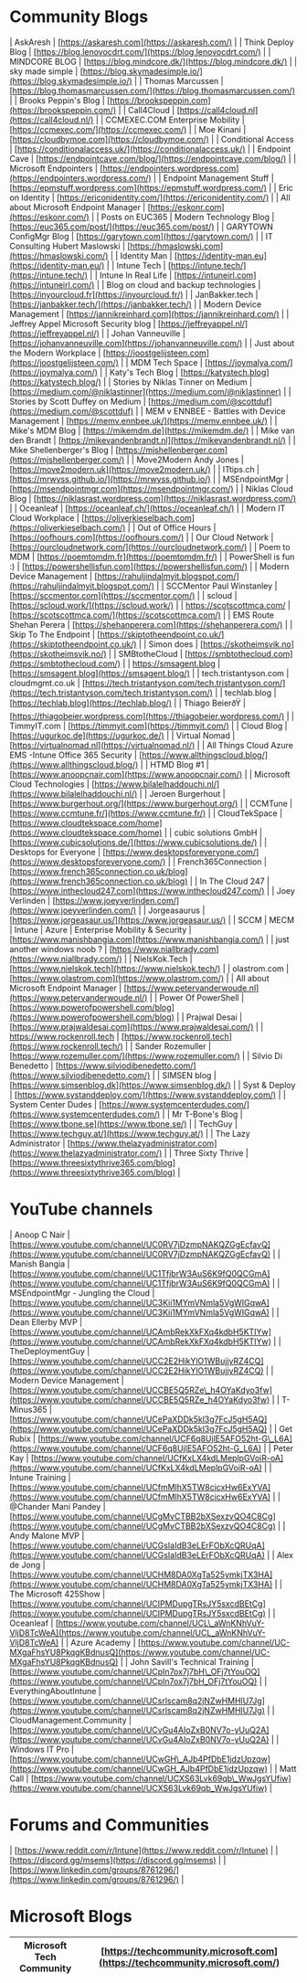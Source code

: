 # Community Blogs

| AskAresh | [https://askaresh.com](https://askaresh.com/) |
| Think Deploy Blog | [https://blog.lenovocdrt.com/](https://blog.lenovocdrt.com/) |
| MINDCORE BLOG | [https://blog.mindcore.dk/](https://blog.mindcore.dk/) |
| sky made simple | [https://blog.skymadesimple.io/](https://blog.skymadesimple.io/) |
| Thomas Marcussen | [https://blog.thomasmarcussen.com/](https://blog.thomasmarcussen.com/) |
| Brooks Peppin's Blog | [https://brookspeppin.com](https://brookspeppin.com/) |
| Call4Cloud | [https://call4cloud.nl](https://call4cloud.nl/) |
| CCMEXEC.COM Enterprise Mobility | [https://ccmexec.com/](https://ccmexec.com/) |
| Moe Kinani | [https://cloudbymoe.com](https://cloudbymoe.com/) |
| Conditional Access | [https://conditionalaccess.uk/](https://conditionalaccess.uk/) |
| Endpoint Cave | [https://endpointcave.com/blog/](https://endpointcave.com/blog/) |
| Microsoft Endpointers | [https://endpointers.wordpress.com](https://endpointers.wordpress.com/) |
| Endpoint Management Stuff | [https://epmstuff.wordpress.com](https://epmstuff.wordpress.com/) |
| Eric on Identity | [https://ericonidentity.com/](https://ericonidentity.com/) |
| All about Microsoft Endpoint Manager | [https://eskonr.com](https://eskonr.com/) |
| Posts on EUC365 | Modern Technology Blog | [https://euc365.com/post/](https://euc365.com/post/) |
| GARYTOWN ConfigMgr Blog | [https://garytown.com](https://garytown.com/) |
| IT Consulting Hubert Maslowski | [https://hmaslowski.com](https://hmaslowski.com/) |
| Identity Man | [https://identity-man.eu](https://identity-man.eu/) |
| Intune Tech | [https://intune.tech/](https://intune.tech/) |
| Intune In Real Life | [https://intuneirl.com](https://intuneirl.com/) |
| Blog on cloud and backup technologies | [https://inyourcloud.fr](https://inyourcloud.fr/) |
| JanBakker.tech | [https://janbakker.tech/](https://janbakker.tech/) |
| Modern Device Management | [https://jannikreinhard.com](https://jannikreinhard.com/) |
| Jeffrey Appel Microsoft Security blog | [https://jeffreyappel.nl/](https://jeffreyappel.nl/) |
| Johan Vanneuville | [https://johanvanneuville.com](https://johanvanneuville.com/) |
| Just about the Modern Workplace | [https://joostgelijsteen.com](https://joostgelijsteen.com/) |
| MDM Tech Space | [https://joymalya.com/](https://joymalya.com/) |
| Katy's Tech Blog | [https://katystech.blog](https://katystech.blog/) |
| Stories by Niklas Tinner on Medium | [https://medium.com/@niklastinner](https://medium.com/@niklastinner) |
| Stories by Scott Duffey on Medium | [https://medium.com/@scottduf](https://medium.com/@scottduf) |
| MEM v ENNBEE - Battles with Device Management | [https://memv.ennbee.uk/](https://memv.ennbee.uk/) |
| Mike's MDM Blog | [https://mikemdm.de](https://mikemdm.de/) |
| Mike van den Brandt | [https://mikevandenbrandt.nl](https://mikevandenbrandt.nl/) |
| Mike Shellenberger's Blog | [https://mjshellenberger.com](https://mjshellenberger.com/) |
| Move2Modern Andy Jones | [https://move2modern.uk](https://move2modern.uk/) |
| ITtips.ch | [https://mrwyss.github.io/](https://mrwyss.github.io/) |
| MSEndpointMgr | [https://msendpointmgr.com](https://msendpointmgr.com/) |
| Niklas Cloud Blog | [https://niklasrast.wordpress.com](https://niklasrast.wordpress.com/) |
| Oceanleaf | [https://oceanleaf.ch/](https://oceanleaf.ch/) |
| Modern IT Cloud Workplace | [https://oliverkieselbach.com](https://oliverkieselbach.com/) |
| Out of Office Hours | [https://oofhours.com](https://oofhours.com/) |
| Our Cloud Network | [https://ourcloudnetwork.com/](https://ourcloudnetwork.com/) |
| Poem to MDM | [https://poemtomdm.fr](https://poemtomdm.fr/) |
| PowerShell is fun :) | [https://powershellisfun.com](https://powershellisfun.com/) |
| Modern Device Management | [https://rahuljindalmyit.blogspot.com/](https://rahuljindalmyit.blogspot.com/) |
| SCCMentor Paul Winstanley | [https://sccmentor.com](https://sccmentor.com/) |
| scloud | [https://scloud.work/](https://scloud.work/) |
| https://scotscottmca.com/ | [https://scotscottmca.com/](https://scotscottmca.com/) |
| EMS Route Shehan Perera | [https://shehanperera.com](https://shehanperera.com/) |
| Skip To The Endpoint | [https://skiptotheendpoint.co.uk/](https://skiptotheendpoint.co.uk/) |
| Simon does | [https://skotheimsvik.no](https://skotheimsvik.no/) |
| SMBtotheCloud | [https://smbtothecloud.com](https://smbtothecloud.com/) |
| https://smsagent.blog | [https://smsagent.blog](https://smsagent.blog/) |
| tech.tristantyson.com | cloudmgmt.co.uk | [https://tech.tristantyson.com/tech.tristantyson.com/](https://tech.tristantyson.com/tech.tristantyson.com/) |
| techlab.blog | [https://techlab.blog](https://techlab.blog/) |
| Thiago BeierðŸ | [https://thiagobeier.wordpress.com](https://thiagobeier.wordpress.com/) |
| TimmyIT.com | [https://timmyit.com](https://timmyit.com/) |
| Cloud Blog | [https://ugurkoc.de](https://ugurkoc.de/) |
| Virtual Nomad | [https://virtualnomad.nl](https://virtualnomad.nl/) |
| All Things Cloud Azure EMS -Intune Office 365 Security | [https://www.allthingscloud.blog/](https://www.allthingscloud.blog/) |
| HTMD Blog #1 | [https://www.anoopcnair.com](https://www.anoopcnair.com/) |
| Microsoft Cloud Technologies | [https://www.bilalelhaddouchi.nl/](https://www.bilalelhaddouchi.nl/) |
| Jeroen Burgerhout | [https://www.burgerhout.org/](https://www.burgerhout.org/) |
| CCMTune | [https://www.ccmtune.fr/](https://www.ccmtune.fr/) |
| CloudTekSpace | [https://www.cloudtekspace.com/home](https://www.cloudtekspace.com/home) |
| cubic solutions GmbH | [https://www.cubicsolutions.de/](https://www.cubicsolutions.de/) |
| Desktops for Everyone | [https://www.desktopsforeveryone.com/](https://www.desktopsforeveryone.com/) |
| French365Connection | [https://www.french365connection.co.uk/blog](https://www.french365connection.co.uk/blog) |
| In The Cloud 247 | [https://www.inthecloud247.com](https://www.inthecloud247.com/) |
| Joey Verlinden | [https://www.joeyverlinden.com/](https://www.joeyverlinden.com/) |
| Jorgeasaurus | [https://www.jorgeasaur.us/](https://www.jorgeasaur.us/) |
| SCCM | MECM | Intune | Azure | Enterprise Mobility & Security | [https://www.manishbangia.com](https://www.manishbangia.com/) |
| just another windows noob ? | [https://www.niallbrady.com](https://www.niallbrady.com/) |
| NielsKok.Tech | [https://www.nielskok.tech](https://www.nielskok.tech/) |
| olastrom.com | [https://www.olastrom.com](https://www.olastrom.com/) |
| All about Microsoft Endpoint Manager | [https://www.petervanderwoude.nl](https://www.petervanderwoude.nl/) |
| Power Of PowerShell | [https://www.powerofpowershell.com/blog](https://www.powerofpowershell.com/blog) |
| Prajwal Desai | [https://www.prajwaldesai.com](https://www.prajwaldesai.com/) |
| https://www.rockenroll.tech | [https://www.rockenroll.tech](https://www.rockenroll.tech/) |
| Sander Rozemuller | [https://www.rozemuller.com/](https://www.rozemuller.com/) |
| Silvio Di Benedetto | [https://www.silviodibenedetto.com/](https://www.silviodibenedetto.com/) |
| SIMSEN blog | [https://www.simsenblog.dk](https://www.simsenblog.dk/) |
| Syst & Deploy | [https://www.systanddeploy.com/](https://www.systanddeploy.com/) |
| System Center Dudes | [https://www.systemcenterdudes.com/](https://www.systemcenterdudes.com/) |
| Mr T-Bone's Blog | [https://www.tbone.se](https://www.tbone.se/) |
| TechGuy | [https://www.techguy.at/](https://www.techguy.at/) |
| The Lazy Administrator | [https://www.thelazyadministrator.com](https://www.thelazyadministrator.com/) |
| Three Sixty Thrive | [https://www.threesixtythrive365.com/blog](https://www.threesixtythrive365.com/blog) |

# YouTube channels

| Anoop C Nair | [https://www.youtube.com/channel/UC0RV7jDzmpNAKQZGgEcfavQ](https://www.youtube.com/channel/UC0RV7jDzmpNAKQZGgEcfavQ) |
| Manish Bangia | [https://www.youtube.com/channel/UC1TfjbrW3AuS6K9fQ0QCGmA](https://www.youtube.com/channel/UC1TfjbrW3AuS6K9fQ0QCGmA) |
| MSEndpointMgr - Jungling the Cloud | [https://www.youtube.com/channel/UC3Kii1MYmVNmla5VgWIGqwA](https://www.youtube.com/channel/UC3Kii1MYmVNmla5VgWIGqwA) |
| Dean Ellerby MVP | [https://www.youtube.com/channel/UCAmbRekXkFXq4kdbH5KTIYw](https://www.youtube.com/channel/UCAmbRekXkFXq4kdbH5KTIYw) |
| TheDeploymentGuy | [https://www.youtube.com/channel/UCC2E2HikYlO1WBujjyRZ4CQ](https://www.youtube.com/channel/UCC2E2HikYlO1WBujjyRZ4CQ) |
| Modern Device Management | [https://www.youtube.com/channel/UCCBE5Q5RZe\_h4OYaKdyo3fw](https://www.youtube.com/channel/UCCBE5Q5RZe_h4OYaKdyo3fw) |
| T-Minus365 | [https://www.youtube.com/channel/UCePaXDDk5kl3g7FcJ5gH5AQ](https://www.youtube.com/channel/UCePaXDDk5kl3g7FcJ5gH5AQ) |
| Get Rubix | [https://www.youtube.com/channel/UCF6q8UjlE5AFO52ht-G\_L6A](https://www.youtube.com/channel/UCF6q8UjlE5AFO52ht-G_L6A) |
| Peter Kay | [https://www.youtube.com/channel/UCfKxLX4kdLMeplpGVoiR-oA](https://www.youtube.com/channel/UCfKxLX4kdLMeplpGVoiR-oA) |
| Intune Training | [https://www.youtube.com/channel/UCfmMlhX5TW8cicxHw6ExYVA](https://www.youtube.com/channel/UCfmMlhX5TW8cicxHw6ExYVA) |
| @Chander Mani Pandey | [https://www.youtube.com/channel/UCgMvCTBB2bXSexzvQO4C8Cg](https://www.youtube.com/channel/UCgMvCTBB2bXSexzvQO4C8Cg) |
| Andy Malone MVP | [https://www.youtube.com/channel/UCGsIaIdB3eLErFObXcQRUqA](https://www.youtube.com/channel/UCGsIaIdB3eLErFObXcQRUqA) |
| Alex de Jong | [https://www.youtube.com/channel/UCHM8DA0XgTa525ymkjTX3HA](https://www.youtube.com/channel/UCHM8DA0XgTa525ymkjTX3HA) |
| The Microsoft 425Show | [https://www.youtube.com/channel/UCIPMDupgTRsJY5sxcdBEtCg](https://www.youtube.com/channel/UCIPMDupgTRsJY5sxcdBEtCg) |
| Oceanleaf | [https://www.youtube.com/channel/UCL\_aWnKNhVuY-VljD8TcWeA](https://www.youtube.com/channel/UCL_aWnKNhVuY-VljD8TcWeA) |
| Azure Academy | [https://www.youtube.com/channel/UC-MXgaFhsYU8PkqgKBdnusQ](https://www.youtube.com/channel/UC-MXgaFhsYU8PkqgKBdnusQ) |
| John Savill's Technical Training | [https://www.youtube.com/channel/UCpIn7ox7j7bH\_OFj7tYouOQ](https://www.youtube.com/channel/UCpIn7ox7j7bH_OFj7tYouOQ) |
| EverythingAboutIntune | [https://www.youtube.com/channel/UCsrlscam8q2jNZwHMHlU7Jg](https://www.youtube.com/channel/UCsrlscam8q2jNZwHMHlU7Jg) |
| CloudManagement.Community | [https://www.youtube.com/channel/UCvGu4AIoZxB0NV7o-yUuQ2A](https://www.youtube.com/channel/UCvGu4AIoZxB0NV7o-yUuQ2A) |
| Windows IT Pro | [https://www.youtube.com/channel/UCwGH\_AJb4PfDbE1jdzUpzqw](https://www.youtube.com/channel/UCwGH_AJb4PfDbE1jdzUpzqw) |
| Matt Call | [https://www.youtube.com/channel/UCXS63Lvk69qb\_WwJgsYUfiw](https://www.youtube.com/channel/UCXS63Lvk69qb_WwJgsYUfiw) |

# Forums and Communities

| [https://www.reddit.com/r/Intune](https://www.reddit.com/r/Intune) |
| [https://discord.gg/msems](https://discord.gg/msems) |
| [https://www.linkedin.com/groups/8761296/](https://www.linkedin.com/groups/8761296/) |

# Microsoft Blogs

| Microsoft Tech Community | [https://techcommunity.microsoft.com](https://techcommunity.microsoft.com/) |
| --- | --- |
